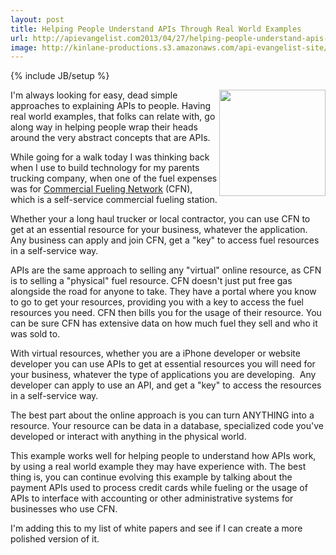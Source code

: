 ```yaml
---
layout: post
title: Helping People Understand APIs Through Real World Examples
url: http://apievangelist.com2013/04/27/helping-people-understand-apis-through-real-world-examples/
image: http://kinlane-productions.s3.amazonaws.com/api-evangelist-site/blog/commercial-fueling-network.jpg
---
```

{% include JB/setup %}
<p>
     <a href="http://www.cfnnet.com/" target="_blank"><img src="https://s3.amazonaws.com/kinlane-productions/api-evangelist/commercial-fueling-network/commercial-fueling-network.jpg"  width="170" align="right" /></a>
</p>
<p>
     I'm always looking for easy, dead simple approaches to explaining APIs to people. Having real world examples, that folks can relate with, go along way in helping people wrap their heads around the very abstract concepts that are APIs.
</p>
<p>
     While going for a walk today I was thinking back when I use to build technology for my parents trucking company, when one of the fuel expenses was for <a href="http://www.cfnnet.com/" target="_blank">Commercial Fueling Network</a> (CFN), which is a self-service commercial fueling station.
</p>
<p>
     Whether your a long haul trucker or local contractor, you can use CFN to get at an essential resource for your business, whatever the application. Any business can apply and join CFN, get a "key" to access fuel resources in a self-service way.
</p>
<p>
     APIs are the same approach to selling any "virtual" online resource, as CFN is to selling a "physical" fuel resource. CFN doesn't just put free gas alongside the road for anyone to take. They have a portal where you know to go to get your resources, providing you with a key to access the fuel resources you need. CFN then bills you for the usage of their resource. You can be sure CFN has extensive data on how much fuel they sell and who it was sold to.
</p>
<p>
     With virtual resources, whether you are a iPhone developer or website developer you can use APIs to get at essential resources you will need for your business, whatever the type of applications you are developing.  Any developer can apply to use an API, and get a "key" to access the resources in a self-service way.
</p>
<p>
     The best part about the online approach is you can turn ANYTHING into a resource. Your resource can be data in a database, specialized code you've developed or interact with anything in the physical world.
</p>
<p>
     This example works well for helping people to understand how APIs work, by using a real world example they may have experience with. The best thing is, you can continue evolving this example by talking about the payment APIs used to process credit cards while fueling or the usage of APIs to interface with accounting or other administrative systems for businesses who use CFN.
</p>
<p>
     I'm adding this to my list of white papers and see if I can create a more polished version of it.
</p>
